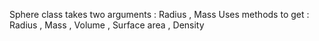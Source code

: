 Sphere class takes two arguments : Radius , Mass
Uses methods to get : Radius , Mass , Volume , Surface area , Density
